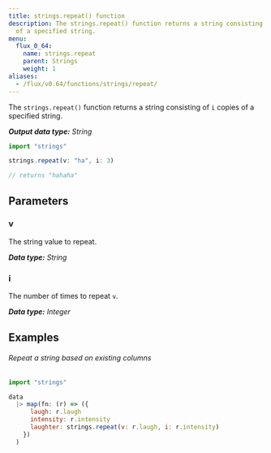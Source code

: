 ```yaml
---
title: strings.repeat() function
description: The strings.repeat() function returns a string consisting of `i` copies
  of a specified string.
menu:
  flux_0_64:
    name: strings.repeat
    parent: Strings
    weight: 1
aliases:
  - /flux/v0.64/functions/strings/repeat/
---
```


The `strings.repeat()` function returns a string consisting of `i` copies of a specified string.

_**Output data type:** String_

```js
import "strings"

strings.repeat(v: "ha", i: 3)

// returns "hahaha"
```

## Parameters

### v
The string value to repeat.

_**Data type:** String_

### i
The number of times to repeat `v`.

_**Data type:** Integer_

## Examples

###### Repeat a string based on existing columns
```js
import "strings"

data
  |> map(fn: (r) => ({
      laugh: r.laugh
      intensity: r.intensity
      laughter: strings.repeat(v: r.laugh, i: r.intensity)
    })
  )
```
